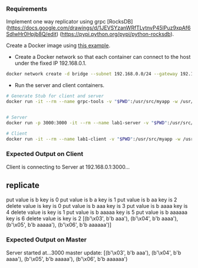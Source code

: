 ### Requirements

Implement one way replicator using grpc [RocksDB]
(https://docs.google.com/drawings/d/1JEVSYzanWRfTLytnvP45IPuz9xpAf6SdlwHr0Hpjb8Q/edit)
(https://pypi.python.org/pypi/python-rocksdb).


Create a Docker image using [this example](https://github.com/sithu/cmpe273-fall17/tree/master/docker).

* Create a Docker network so that each container can connect to the host under the fixed IP 192.168.0.1.

```sh
docker network create -d bridge --subnet 192.168.0.0/24 --gateway 192.168.0.1 dockernet
```

* Run the server and client containers.

```sh
# Generate Stub for client and server
docker run -it --rm --name grpc-tools -v "$PWD":/usr/src/myapp -w /usr/src/myapp ubuntu-python3.6-rocksdb-grpc:1.0 python3.6 -m grpc.tools.protoc -I. --python_out=. --grpc_python_out=. datastore.proto


# Server
docker run -p 3000:3000 -it --rm --name lab1-server -v "$PWD":/usr/src/myapp -w /usr/src/myapp ubuntu-python3.6-rocksdb-grpc:1.0 python3.6 server.py

# Client
docker run -it --rm --name lab1-client -v "$PWD":/usr/src/myapp -w /usr/src/myapp ubuntu-python3.6-rocksdb-grpc:1.0 python3.6 client.py 192.168.0.1
```

### Expected Output on Client

Client is connecting to Server at 192.168.0.1:3000...
## replicate
put value is b  key is  0
put value is b a key is  1
put value is b aa key is  2
delete value is  key is  0
put value is b aaa key is  3
put value is b aaaa key is  4
delete value is  key is  1
put value is b aaaaa key is  5
put value is b aaaaaa key is  6
delete value is  key is  2
[(b'\x03', b'b aaa'), (b'\x04', b'b aaaa'), (b'\x05', b'b aaaaa'), (b'\x06', b'b aaaaaa')]

### Expected Output on Master

Server started at...3000
master update: 
[(b'\x03', b'b aaa'), (b'\x04', b'b aaaa'), (b'\x05', b'b aaaaa'), (b'\x06', b'b aaaaaa')